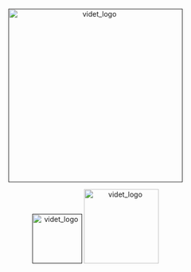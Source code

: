 <p align="center"><a href="" target="_blank" rel="noopener noreferrer"><img width="350" src="https://cdn.discordapp.com/attachments/710857234657050676/850379668954677278/PicsArt_06-04-11.25.08.png" alt="videt_logo"></a></p>
<p align="center">
   <a href="" target="_blank" rel="noopener noreferrer"><img width="100" src="https://img.shields.io/apm/l/vim-mode?" alt="videt_logo"></a>
   <a href="https://discord.gg/YS2my4c3ZN" target="_blank" rel="noopener noreferrer"><img width="150" src="https://img.shields.io/discord/849937552400056320?color=%235865F2&label=Discord" alt="videt_logo"></a>
</p>
 
